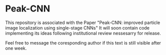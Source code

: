 # Peak-CNN

This repository is associated with the Paper "Peak-CNN: improved particle image localization using single-stage CNNs"
It will soon contain code implementing its ideas following institutional review nessesarry for release.

Feel free to message the coresponding author if this text is still visible after one week.
